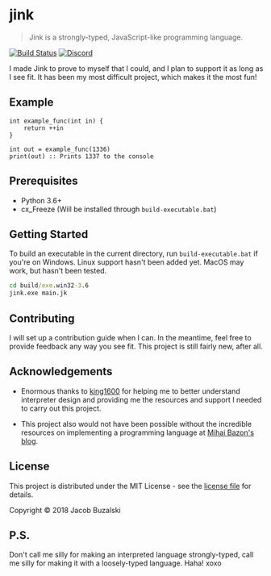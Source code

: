 # jink

> Jink is a strongly-typed, JavaScript-like programming language.

[![Build Status](https://travis-ci.org/jink-lang/jink.svg?branch=master)](https://travis-ci.org/jink-lang/jink) [![Discord](https://img.shields.io/discord/365599795886161941.svg)](https://discord.gg/cWzcQz2)

I made Jink to prove to myself that I could, and I plan to support it as long as I see fit. It has been my most difficult project, which makes it the most fun!

## Example

```jink
int example_func(int in) {
    return ++in
}

int out = example_func(1336)
print(out) :: Prints 1337 to the console
```

## Prerequisites

* Python 3.6+
* cx_Freeze (Will be installed through `build-executable.bat`)

## Getting Started

To build an executable in the current directory, run `build-executable.bat` if you're on Windows. Linux support hasn't been added yet. MacOS may work, but hasn't been tested.

```cmd
cd build/exe.win32-3.6
jink.exe main.jk
```

## Contributing

I will set up a contribution guide when I can. In the meantime, feel free to provide feedback any way you see fit. This project is still fairly new, after all.

## Acknowledgements

* Enormous thanks to [king1600](https://github.com/king1600) for helping me to better understand interpreter design and providing me the resources and support I needed to carry out this project.

* This project also would not have been possible without the incredible resources on implementing a programming language at [Mihai Bazon's blog](http://lisperator.net).

## License

This project is distributed under the MIT License - see the [license file](LICENSE) for details.

Copyright © 2018 Jacob Buzalski

## P.S.

Don't call me silly for making an interpreted language strongly-typed, call me silly for making it with a loosely-typed language. Haha! xoxo